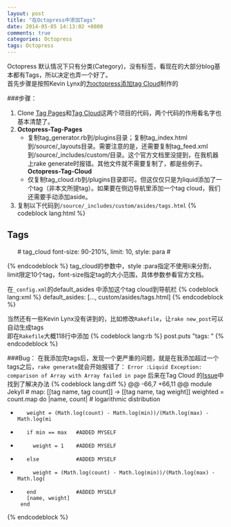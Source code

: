 ```yaml
---
layout: post
title: "在Octopress中添加Tags"
date: 2014-05-05 14:13:02 +0800
comments: true
categories: Octopress
tags: Octopress
---
```


Octopress 默认情况下只有分类(Category)，没有标签，看现在的大部分blog基本都有Tags，所以决定也弄一个好了。  
首先步骤是按照Kevin Lynx的[为octopress添加tag Cloud][1]制作的  

###步骤：<!--more-->
1. Clone [Tag Pages][2]和[Tag Cloud][3]这两个项目的代码，两个代码的作用看名字也基本清楚了。  
2.  
	**Octopress-Tag-Pages**
	* 复制tag_generator.rb到/plugins目录；复制tag_index.html到/source/_layouts目录。需要注意的是，还需要复制tag_feed.xml到/source/_includes/custom/目录。这个官方文档里没提到，在我机器上rake generate时报错。其他文件就不需要复制了，都是些例子。
	**Octopress-Tag-Cloud**
	* 仅复制tag_cloud.rb到/plugins目录即可。但这仅仅只是为liquid添加了一个tag（非本文所提tag）。如果要在侧边导航里添加一个tag cloud，我们还需要手动添加aside。
3. 
	复制以下代码到`/source/_includes/custom/asides/tags.html`
{% codeblock lang:html %}
<section>
  <h1>Tags</h1>
  <ul class="tag-cloud">
	# tag_cloud font-size: 90-210%, limit: 10, style: para #
  </ul>
</section>
{% endcodeblock %}  
tag_cloud的参数中，style :para指定不使用li来分割，limit限定10个tag，font-size指定tag的大小范围，具体参数参看官方文档。

在`_config.xml`的default_asides 中添加这个tag cloud到导航栏
{% codeblock lang:xml %}
default_asides: [..., custom/asides/tags.html]
{% endcodeblock %}

当然还有一些Kevin Lynx没有讲到的，比如修改`Rakefile`，让`rake new_post`可以自动生成tags  
即在`Rakefile`大概118行中添加
{% codeblock lang:rb %}
    post.puts "tags: "
{% endcodeblock %}

###Bug：
在我添加完tags后，发现一个更严重的问题，就是在我添加超过一个tags之后，`rake generate`就会开始报错了：
`Error :Liquid Exception: comparison of Array with Array failed in page`
后来在Tag Cloud 的[Issue][4]中找到了解决办法
{% codeblock lang:diff %}
@@ -66,7 +66,11 @@ module Jekyll
       # map: [[tag name, tag count]] -> [[tag name, tag weight]]
       weighted = count.map do |name, count|
         # logarithmic distribution
-        weight = (Math.log(count) - Math.log(min))/(Math.log(max) - Math.log(mi
+        if min == max   #ADDED MYSELF
+          weight = 1    #ADDED MYSELF
+        else            #ADDED MYSELF
+          weight = (Math.log(count) - Math.log(min))/(Math.log(max) - Math.log(
+        end             #ADDED MYSELF
         [name, weight]
       end
{% endcodeblock %}


[1]: http://codemacro.com/2012/07/18/add-tag-to-octopress/
[2]: https://github.com/robbyedwards/octopress-tag-pages
[3]: https://github.com/robbyedwards/octopress-tag-cloud
[4]: https://github.com/robbyedwards/octopress-tag-cloud/issues/1

